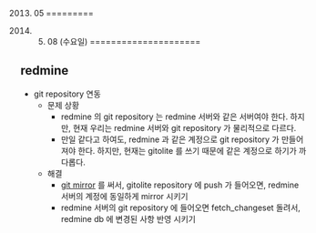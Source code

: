 2013. 05
=========

2013. 05. 08 (수요일)
=====================

redmine
-------

* git repository 연동
  * 문제 상황
      * redmine 의 git repository 는 redmine 서버와 같은 서버여야 한다. 하지만, 현재 우리는 redmine 서버와 git repository 가 물리적으로 다르다.
      * 만일 같다고 하여도, redmine 과 같은 계정으로 git repository 가 만들어 져야 한다. 하지만, 현재는 gitolite 를 쓰기 때문에 같은 계정으로 하기가 까다롭다.
  * 해결
      * [git mirror](git/mirror) 를 써서, gitolite repository 에 push 가 들어오면, redmine 서버의 계정에 동일하게 mirror 시키기
      * redmine 서버의 git repository 에 들어오면 fetch_changeset 돌려서, redmine db 에 변경된 사항 반영 시키기
